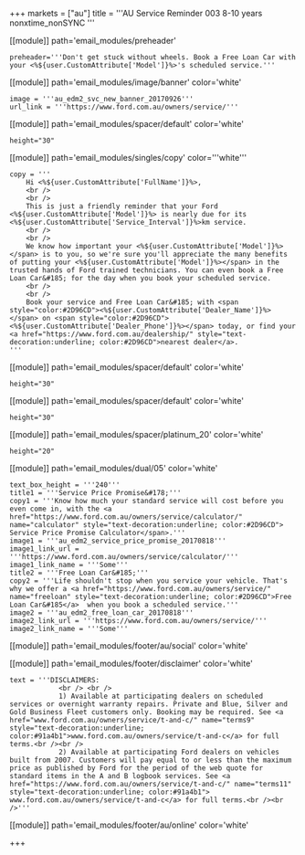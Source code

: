 +++
markets = ["au"]
title = '''AU Service Reminder 003 8-10 years nonxtime_nonSYNC '''

[[module]]
path='email_modules/preheader'

	preheader='''Don't get stuck without wheels. Book a Free Loan Car with your <%${user.CustomAttribute['Model']}%>'s scheduled service.'''


[[module]]
path='email_modules/image/banner'
color='white'

	image = '''au_edm2_svc_new_banner_20170926'''
	url_link = '''https://www.ford.com.au/owners/service/'''

[[module]]
path='email_modules/spacer/default'
color='white'

	height="30"

[[module]]
path='email_modules/singles/copy'
color='''white'''

	copy = '''
		Hi <%${user.CustomAttribute['FullName']}%>,
		<br />
		<br />
		This is just a friendly reminder that your Ford <%${user.CustomAttribute['Model']}%> is nearly due for its <%${user.CustomAttribute['Service_Interval']}%>km service.
		<br />
		<br />
    	We know how important your <%${user.CustomAttribute['Model']}%></span> is to you, so we're sure you'll appreciate the many benefits of putting your <%${user.CustomAttribute['Model']}%></span> in the trusted hands of Ford trained technicians. You can even book a Free Loan Car&#185; for the day when you book your scheduled service.
    	<br />
    	<br />
    	Book your service and Free Loan Car&#185; with <span style="color:#2D96CD"><%${user.CustomAttribute['Dealer_Name']}%></span> on <span style="color:#2D96CD"><%${user.CustomAttribute['Dealer_Phone']}%></span> today, or find your <a href="https://www.ford.com.au/dealership/" style="text-decoration:underline; color:#2D96CD">nearest dealer</a>.
    '''

[[module]]
path='email_modules/spacer/default'
color='white'

	height="30"

[[module]]
path='email_modules/spacer/default'
color='white'

	height="30"

[[module]]
path='email_modules/spacer/platinum_20'
color='white'

	height="20"

[[module]]
path='email_modules/dual/05'
color='white'

    text_box_height = '''240'''
	title1 = '''Service Price Promise&#178;'''
	copy1 = '''Know how much your standard service will cost before you even come in, with the <a href="https://www.ford.com.au/owners/service/calculator/" name="calculator" style="text-decoration:underline; color:#2D96CD"> Service Price Promise Calculator</span>.'''
	image1 = '''au_edm2_service_price_promise_20170818'''
	image1_link_url = '''https://www.ford.com.au/owners/service/calculator/'''
	image1_link_name = '''Some'''
	title2 = '''Free Loan Car&#185;'''
	copy2 = '''Life shouldn't stop when you service your vehicle. That's why we offer a <a href="https://www.ford.com.au/owners/service/" name="freeloan" style="text-decoration:underline; color:#2D96CD">Free Loan Car&#185</a>  when you book a scheduled service.'''
	image2 = '''au_edm2_free_loan_car_20170818'''
	image2_link_url = '''https://www.ford.com.au/owners/service/'''
	image2_link_name = '''Some'''

[[module]]
path='email_modules/footer/au/social'
color='white'

[[module]]
path='email_modules/footer/disclaimer'
color='white'

	text = '''DISCLAIMERS:
                <br /> <br /> 
				1) Available at participating dealers on scheduled services or overnight warranty repairs. Private and Blue, Silver and Gold Business Fleet customers only. Booking may be required. See <a href="www.ford.com.au/owners/service/t-and-c/" name="terms9" style="text-decoration:underline; color:#91a4b1">www.ford.com.au/owners/service/t-and-c</a> for full terms.<br /><br />
                2) Available at participating Ford dealers on vehicles built from 2007. Customers will pay equal to or less than the maximum price as published by Ford for the period of the web quote for standard items in the A and B logbook services. See <a href="https://www.ford.com.au/owners/service/t-and-c/" name="terms11" style="text-decoration:underline; color:#91a4b1"> www.ford.com.au/owners/service/t-and-c</a> for full terms.<br /><br />'''

[[module]]
path='email_modules/footer/au/online'
color='white'

+++